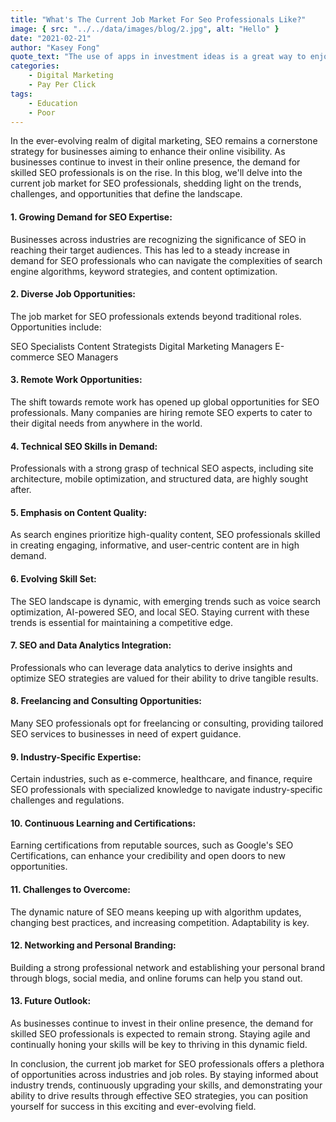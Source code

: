 ```yaml
---
title: "What's The Current Job Market For Seo Professionals Like?"
image: { src: "../../data/images/blog/2.jpg", alt: "Hello" }
date: "2021-02-21"
author: "Kasey Fong"
quote_text: "The use of apps in investment ideas is a great way to enjoy the convenience."
categories:
    - Digital Marketing
    - Pay Per Click
tags:
    - Education
    - Poor
---
```


In the ever-evolving realm of digital marketing, SEO remains a cornerstone strategy for businesses aiming to enhance their online visibility. As businesses continue to invest in their online presence, the demand for skilled SEO professionals is on the rise. In this blog, we'll delve into the current job market for SEO professionals, shedding light on the trends, challenges, and opportunities that define the landscape.

#### 1. Growing Demand for SEO Expertise:
Businesses across industries are recognizing the significance of SEO in reaching their target audiences. This has led to a steady increase in demand for SEO professionals who can navigate the complexities of search engine algorithms, keyword strategies, and content optimization.

#### 2. Diverse Job Opportunities:
The job market for SEO professionals extends beyond traditional roles. Opportunities include:

SEO Specialists
Content Strategists
Digital Marketing Managers
E-commerce SEO Managers
#### 3. Remote Work Opportunities:
The shift towards remote work has opened up global opportunities for SEO professionals. Many companies are hiring remote SEO experts to cater to their digital needs from anywhere in the world.

#### 4. Technical SEO Skills in Demand:
Professionals with a strong grasp of technical SEO aspects, including site architecture, mobile optimization, and structured data, are highly sought after.

#### 5. Emphasis on Content Quality:
As search engines prioritize high-quality content, SEO professionals skilled in creating engaging, informative, and user-centric content are in high demand.

#### 6. Evolving Skill Set:
The SEO landscape is dynamic, with emerging trends such as voice search optimization, AI-powered SEO, and local SEO. Staying current with these trends is essential for maintaining a competitive edge.

#### 7. SEO and Data Analytics Integration:
Professionals who can leverage data analytics to derive insights and optimize SEO strategies are valued for their ability to drive tangible results.

#### 8. Freelancing and Consulting Opportunities:
Many SEO professionals opt for freelancing or consulting, providing tailored SEO services to businesses in need of expert guidance.

#### 9. Industry-Specific Expertise:
Certain industries, such as e-commerce, healthcare, and finance, require SEO professionals with specialized knowledge to navigate industry-specific challenges and regulations.

#### 10. Continuous Learning and Certifications:
Earning certifications from reputable sources, such as Google's SEO Certifications, can enhance your credibility and open doors to new opportunities.

#### 11. Challenges to Overcome:
The dynamic nature of SEO means keeping up with algorithm updates, changing best practices, and increasing competition. Adaptability is key.

#### 12. Networking and Personal Branding:
Building a strong professional network and establishing your personal brand through blogs, social media, and online forums can help you stand out.

#### 13. Future Outlook:
As businesses continue to invest in their online presence, the demand for skilled SEO professionals is expected to remain strong. Staying agile and continually honing your skills will be key to thriving in this dynamic field.

In conclusion, the current job market for SEO professionals offers a plethora of opportunities across industries and job roles. By staying informed about industry trends, continuously upgrading your skills, and demonstrating your ability to drive results through effective SEO strategies, you can position yourself for success in this exciting and ever-evolving field.
